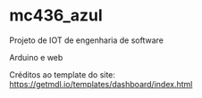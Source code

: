 # mc436_azul
Projeto de IOT de engenharia de software 

Arduino e web

Créditos ao template do site: https://getmdl.io/templates/dashboard/index.html 